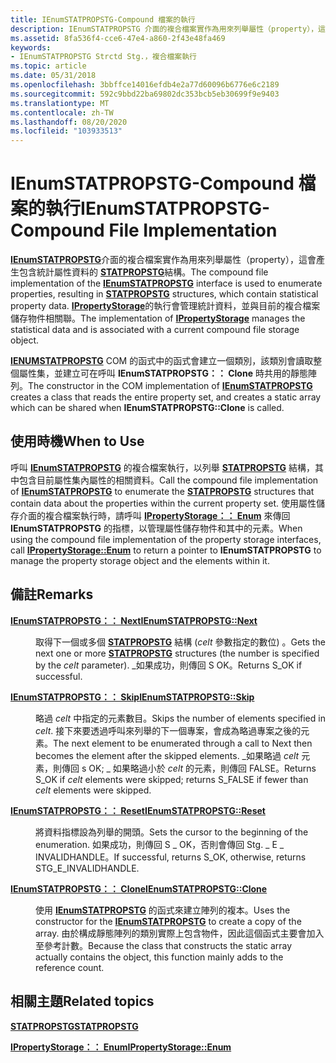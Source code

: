 ```yaml
---
title: IEnumSTATPROPSTG-Compound 檔案的執行
description: IEnumSTATPROPSTG 介面的複合檔案實作為用來列舉屬性（property），這會產生包含統計屬性資料的 STATPROPSTG 結構。
ms.assetid: 8fa536f4-cce6-47e4-a860-2f43e48fa469
keywords:
- IEnumSTATPROPSTG Strctd Stg.，複合檔案執行
ms.topic: article
ms.date: 05/31/2018
ms.openlocfilehash: 3bbffce14016efdb4e2a77d60096b6776e6c2189
ms.sourcegitcommit: 592c9bbd22ba69802dc353bcb5eb30699f9e9403
ms.translationtype: MT
ms.contentlocale: zh-TW
ms.lasthandoff: 08/20/2020
ms.locfileid: "103933513"
---
```

# <a name="ienumstatpropstg-compound-file-implementation"></a><span data-ttu-id="c7e71-104">IEnumSTATPROPSTG-Compound 檔案的執行</span><span class="sxs-lookup"><span data-stu-id="c7e71-104">IEnumSTATPROPSTG-Compound File Implementation</span></span>

<span data-ttu-id="c7e71-105">[**IEnumSTATPROPSTG**](/windows/win32/api/propidlbase/nn-propidlbase-ienumstatpropstg)介面的複合檔案實作為用來列舉屬性（property），這會產生包含統計屬性資料的 [**STATPROPSTG**](/windows/win32/api/propidlbase/nn-propidlbase-ienumstatpropstg)結構。</span><span class="sxs-lookup"><span data-stu-id="c7e71-105">The compound file implementation of the [**IEnumSTATPROPSTG**](/windows/win32/api/propidlbase/nn-propidlbase-ienumstatpropstg) interface is used to enumerate properties, resulting in [**STATPROPSTG**](/windows/win32/api/propidlbase/nn-propidlbase-ienumstatpropstg) structures, which contain statistical property data.</span></span> <span data-ttu-id="c7e71-106">[**IPropertyStorage**](/windows/desktop/api/Propidl/nn-propidl-ipropertystorage)的執行會管理統計資料，並與目前的複合檔案儲存物件相關聯。</span><span class="sxs-lookup"><span data-stu-id="c7e71-106">The implementation of [**IPropertyStorage**](/windows/desktop/api/Propidl/nn-propidl-ipropertystorage) manages the statistical data and is associated with a current compound file storage object.</span></span>

<span data-ttu-id="c7e71-107">[**IENUMSTATPROPSTG**](/windows/win32/api/propidlbase/nn-propidlbase-ienumstatpropstg) COM 的函式中的函式會建立一個類別，該類別會讀取整個屬性集，並建立可在呼叫 **IEnumSTATPROPSTG：： Clone** 時共用的靜態陣列。</span><span class="sxs-lookup"><span data-stu-id="c7e71-107">The constructor in the COM implementation of [**IEnumSTATPROPSTG**](/windows/win32/api/propidlbase/nn-propidlbase-ienumstatpropstg) creates a class that reads the entire property set, and creates a static array which can be shared when **IEnumSTATPROPSTG::Clone** is called.</span></span>

## <a name="when-to-use"></a><span data-ttu-id="c7e71-108">使用時機</span><span class="sxs-lookup"><span data-stu-id="c7e71-108">When to Use</span></span>

<span data-ttu-id="c7e71-109">呼叫 [**IEnumSTATPROPSTG**](/windows/win32/api/propidlbase/nn-propidlbase-ienumstatpropstg) 的複合檔案執行，以列舉 [**STATPROPSTG**](/windows/win32/api/propidlbase/nn-propidlbase-ienumstatpropstg) 結構，其中包含目前屬性集內屬性的相關資料。</span><span class="sxs-lookup"><span data-stu-id="c7e71-109">Call the compound file implementation of [**IEnumSTATPROPSTG**](/windows/win32/api/propidlbase/nn-propidlbase-ienumstatpropstg) to enumerate the [**STATPROPSTG**](/windows/win32/api/propidlbase/nn-propidlbase-ienumstatpropstg) structures that contain data about the properties within the current property set.</span></span> <span data-ttu-id="c7e71-110">使用屬性儲存介面的複合檔案執行時，請呼叫 [**IPropertyStorage：： Enum**](/windows/desktop/api/Propidl/nf-propidl-ipropertystorage-enum) 來傳回 **IEnumSTATPROPSTG** 的指標，以管理屬性儲存物件和其中的元素。</span><span class="sxs-lookup"><span data-stu-id="c7e71-110">When using the compound file implementation of the property storage interfaces, call [**IPropertyStorage::Enum**](/windows/desktop/api/Propidl/nf-propidl-ipropertystorage-enum) to return a pointer to **IEnumSTATPROPSTG** to manage the property storage object and the elements within it.</span></span>

## <a name="remarks"></a><span data-ttu-id="c7e71-111">備註</span><span class="sxs-lookup"><span data-stu-id="c7e71-111">Remarks</span></span>

<dl> <dt>

<span data-ttu-id="c7e71-112"><span id="IEnumSTATPROPSTG__Next"></span><span id="ienumstatpropstg__next"></span><span id="IENUMSTATPROPSTG__NEXT"></span>[**IEnumSTATPROPSTG：： Next**](/windows/win32/api/propidlbase/nn-propidlbase-ienumstatpropstg)</span><span class="sxs-lookup"><span data-stu-id="c7e71-112"><span id="IEnumSTATPROPSTG__Next"></span><span id="ienumstatpropstg__next"></span><span id="IENUMSTATPROPSTG__NEXT"></span>[**IEnumSTATPROPSTG::Next**](/windows/win32/api/propidlbase/nn-propidlbase-ienumstatpropstg)</span></span>
</dt> <dd>

<span data-ttu-id="c7e71-113">取得下一個或多個 [**STATPROPSTG**](/windows/win32/api/propidlbase/nn-propidlbase-ienumstatpropstg) 結構 (*celt* 參數指定的數位) 。</span><span class="sxs-lookup"><span data-stu-id="c7e71-113">Gets the next one or more [**STATPROPSTG**](/windows/win32/api/propidlbase/nn-propidlbase-ienumstatpropstg) structures (the number is specified by the *celt* parameter).</span></span> <span data-ttu-id="c7e71-114">\_如果成功，則傳回 S OK。</span><span class="sxs-lookup"><span data-stu-id="c7e71-114">Returns S\_OK if successful.</span></span>

</dd> <dt>

<span data-ttu-id="c7e71-115"><span id="IEnumSTATPROPSTG__Skip"></span><span id="ienumstatpropstg__skip"></span><span id="IENUMSTATPROPSTG__SKIP"></span>[**IEnumSTATPROPSTG：： Skip**](/windows/win32/api/propidlbase/nn-propidlbase-ienumstatpropstg)</span><span class="sxs-lookup"><span data-stu-id="c7e71-115"><span id="IEnumSTATPROPSTG__Skip"></span><span id="ienumstatpropstg__skip"></span><span id="IENUMSTATPROPSTG__SKIP"></span>[**IEnumSTATPROPSTG::Skip**](/windows/win32/api/propidlbase/nn-propidlbase-ienumstatpropstg)</span></span>
</dt> <dd>

<span data-ttu-id="c7e71-116">略過 *celt* 中指定的元素數目。</span><span class="sxs-lookup"><span data-stu-id="c7e71-116">Skips the number of elements specified in *celt*.</span></span> <span data-ttu-id="c7e71-117">接下來要透過呼叫來列舉的下一個專案，會成為略過專案之後的元素。</span><span class="sxs-lookup"><span data-stu-id="c7e71-117">The next element to be enumerated through a call to Next then becomes the element after the skipped elements.</span></span> <span data-ttu-id="c7e71-118">\_如果略過 *celt* 元素，則傳回 s OK; \_ 如果略過小於 *celt* 的元素，則傳回 FALSE。</span><span class="sxs-lookup"><span data-stu-id="c7e71-118">Returns S\_OK if *celt* elements were skipped; returns S\_FALSE if fewer than *celt* elements were skipped.</span></span>

</dd> <dt>

<span data-ttu-id="c7e71-119"><span id="IEnumSTATPROPSTG__Reset"></span><span id="ienumstatpropstg__reset"></span><span id="IENUMSTATPROPSTG__RESET"></span>[**IEnumSTATPROPSTG：： Reset**](/windows/win32/api/propidlbase/nn-propidlbase-ienumstatpropstg)</span><span class="sxs-lookup"><span data-stu-id="c7e71-119"><span id="IEnumSTATPROPSTG__Reset"></span><span id="ienumstatpropstg__reset"></span><span id="IENUMSTATPROPSTG__RESET"></span>[**IEnumSTATPROPSTG::Reset**](/windows/win32/api/propidlbase/nn-propidlbase-ienumstatpropstg)</span></span>
</dt> <dd>

<span data-ttu-id="c7e71-120">將資料指標設為列舉的開頭。</span><span class="sxs-lookup"><span data-stu-id="c7e71-120">Sets the cursor to the beginning of the enumeration.</span></span> <span data-ttu-id="c7e71-121">如果成功，則傳回 S \_ OK，否則會傳回 Stg. \_ E \_ INVALIDHANDLE。</span><span class="sxs-lookup"><span data-stu-id="c7e71-121">If successful, returns S\_OK, otherwise, returns STG\_E\_INVALIDHANDLE.</span></span>

</dd> <dt>

<span data-ttu-id="c7e71-122"><span id="IEnumSTATPROPSTG__Clone"></span><span id="ienumstatpropstg__clone"></span><span id="IENUMSTATPROPSTG__CLONE"></span>[**IEnumSTATPROPSTG：： Clone**](/windows/win32/api/propidlbase/nn-propidlbase-ienumstatpropstg)</span><span class="sxs-lookup"><span data-stu-id="c7e71-122"><span id="IEnumSTATPROPSTG__Clone"></span><span id="ienumstatpropstg__clone"></span><span id="IENUMSTATPROPSTG__CLONE"></span>[**IEnumSTATPROPSTG::Clone**](/windows/win32/api/propidlbase/nn-propidlbase-ienumstatpropstg)</span></span>
</dt> <dd>

<span data-ttu-id="c7e71-123">使用 [**IEnumSTATPROPSTG**](/windows/win32/api/propidlbase/nn-propidlbase-ienumstatpropstg) 的函式來建立陣列的複本。</span><span class="sxs-lookup"><span data-stu-id="c7e71-123">Uses the constructor for the [**IEnumSTATPROPSTG**](/windows/win32/api/propidlbase/nn-propidlbase-ienumstatpropstg) to create a copy of the array.</span></span> <span data-ttu-id="c7e71-124">由於構成靜態陣列的類別實際上包含物件，因此這個函式主要會加入至參考計數。</span><span class="sxs-lookup"><span data-stu-id="c7e71-124">Because the class that constructs the static array actually contains the object, this function mainly adds to the reference count.</span></span>

</dd> </dl>

## <a name="related-topics"></a><span data-ttu-id="c7e71-125">相關主題</span><span class="sxs-lookup"><span data-stu-id="c7e71-125">Related topics</span></span>

<dl> <dt>

[<span data-ttu-id="c7e71-126">**STATPROPSTG**</span><span class="sxs-lookup"><span data-stu-id="c7e71-126">**STATPROPSTG**</span></span>](/windows/win32/api/propidlbase/nn-propidlbase-ienumstatpropstg)
</dt> <dt>

[<span data-ttu-id="c7e71-127">**IPropertyStorage：： Enum**</span><span class="sxs-lookup"><span data-stu-id="c7e71-127">**IPropertyStorage::Enum**</span></span>](/windows/desktop/api/Propidl/nf-propidl-ipropertystorage-enum)
</dt> </dl>

 

 